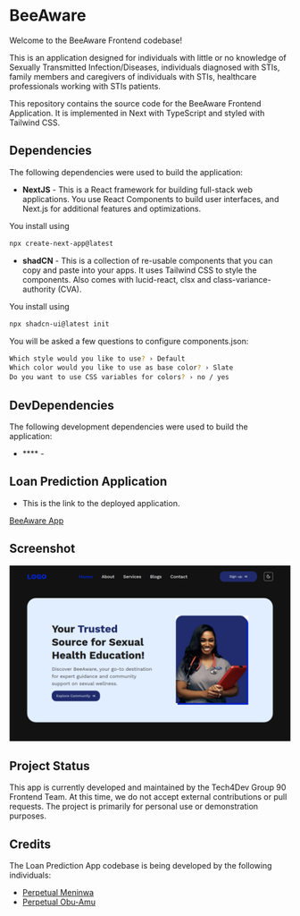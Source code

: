 # BeeAware

Welcome to the BeeAware Frontend codebase!

This is an application designed for individuals with little or no knowledge of Sexually Transmitted Infection/Diseases, individuals diagnosed with STIs, family members and caregivers of individuals with STIs, healthcare professionals working with STIs patients.

This repository contains the source code for the BeeAware Frontend Application. It is implemented in Next with TypeScript and styled with Tailwind CSS.

## Dependencies

The following dependencies were used to build the application:

- **NextJS** - This is a React framework for building full-stack web applications. You use React Components to build user interfaces, and Next.js for additional features and optimizations.

You install using

```bash
npx create-next-app@latest
```

- **shadCN** - This is a collection of re-usable components that you can copy and paste into your apps. It uses Tailwind CSS to style the components. Also comes with lucid-react, clsx and class-variance-authority (CVA).

You install using

```bash
npx shadcn-ui@latest init
```

You will be asked a few questions to configure components.json:

```bash
Which style would you like to use? › Default
Which color would you like to use as base color? › Slate
Do you want to use CSS variables for colors? › no / yes

```

## DevDependencies

The following development dependencies were used to build the application:

- **** -

## Loan Prediction Application

- This is the link to the deployed application. 

[BeeAware App](https://bee-aware.vercel.app/)

## Screenshot

![Screenshot of BeeAware App](./public/beeaware_ss.png)

## Project Status

This app is currently developed and maintained by the Tech4Dev Group 90 Frontend Team. At this time, we do not accept external contributions or pull requests. The project is primarily for personal use or demonstration purposes.

## Credits

The Loan Prediction App codebase is being developed by the following individuals:

- [Perpetual Meninwa](https://github.com/Perpy-del)
- [Perpetual Obu-Amu](https://github.com/Perpetual25)
